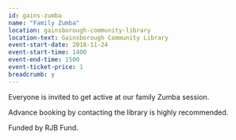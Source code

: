 ```yaml
---
id: gains-zumba
name: "Family Zumba"
location: gainsborough-community-library
location-text: Gainsborough Community Library
event-start-date: 2018-11-24
event-start-time: 1400
event-end-time: 1500
event-ticket-price: 1
breadcrumb: y
---
```


Everyone is invited to get active at our family Zumba session.

Advance booking by contacting the library is highly recommended.

Funded by RJB Fund.
